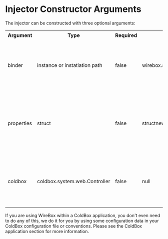 # Injector Constructor Arguments

The injector can be constructed with three optional arguments:

<table>
    <tr>
        <th>Argument</th>
        <th>Type</th>
        <th>Required</th>
        <th>Default</th>
        <th>Description</th>
    </tr>
    <tr>
        <td>binder</td>
        <td>instance or instatiation path</td>
        <td>false</td>
        <td>wirebox.system.ioc.config.DefaultBinder </td>
        <td>The binder instance or instantiation path to be used to configure this WireBox injector with</td>
    </tr>
    <tr>
        <td>properties</td>
        <td>struct</td>
        <td>false</td>
        <td>structnew()</td>
        <td>A structure of name value pairs usually used for configuration data that will be passed to the binder for usage in configuration.</td>
    </tr>
    <tr>
        <td>coldbox</td>
        <td>coldbox.system.web.Controller</td>
        <td>false</td>
        <td>null</td>
        <td>A reference to the ColdBox application context you will be linking the Injector to.</td>
    </tr>
</table>

If you are using WireBox within a ColdBox application, you don't even need to do any of this, we do it for you by using some configuration data in your ColdBox configuration file or conventions. Please see the ColdBox application section for more information.
